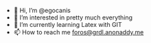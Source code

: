 - 👋 Hi, I’m @egocanis
- 👀 I’m interested in pretty much everything
- 🌱 I’m currently learning Latex with GIT
- 📫 How to reach me foros@grdl.anonaddy.me

<!---
egocanis/egocanis is a ✨ special ✨ repository because its `README.md` (this file) appears on your GitHub profile.
You can click the Preview link to take a look at your changes.
--->
